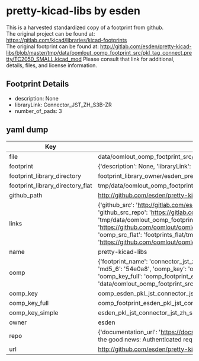 # pretty-kicad-libs by esden  
This is a harvested standardized copy of a footprint from github.  
The original project can be found at:  
https://gitlab.com/kicad/libraries/kicad-footprints  
The original footprint can be found at:
http://gitlab.com/esden/pretty-kicad-libs/blob/master/tmp/data/oomlout_oomp_footprint_src/pkl_tag_connect.pretty/TC2050_SMALL.kicad_mod
Please consult that link for additional, details, files, and license information.  
## Footprint Details
* description: None  
* libraryLink: Connector_JST_ZH_S3B-ZR  
* number_of_pads: 3  
## yaml dump  
| Key | Value |  
| --- | --- |  
| file | data/oomlout_oomp_footprint_src/pretty-kicad-libs/pkl_jst.pretty/Connector_JST_ZH_S3B-ZR.kicad_mod |  
| footprint | {'description': None, 'libraryLink': 'Connector_JST_ZH_S3B-ZR', 'number_of_pads': 3} |  
| footprint_library_directory | footprint_library_owner/esden_pretty-kicad-libs |  
| footprint_library_directory_flat | tmp/data/oomlout_oomp_footprint_src/footprints_flat/esden_pkl_jst_connector_jst_zh_s3b_zr/working |  
| github_path | http://github.com/esden/pretty-kicad-libs/blob/master/tmp/data/oomlout_oomp_footprint_src/pkl_jst.pretty/Connector_JST_ZH_S3B-ZR.kicad_mod |  
| links | {'github_src': 'http://gitlab.com/esden/pretty-kicad-libs/blob/master/tmp/data/oomlout_oomp_footprint_src/pkl_tag_connect.pretty/TC2050_SMALL.kicad_mod', 'github_src_repo': 'https://gitlab.com/kicad/libraries/kicad-footprints', 'oomp_bot': 'tmp/data/oomlout_oomp_footprint_src/footprints/esden_pkl_jst_connector_jst_zh_s3b_zr/working', 'oomp_bot_github': 'https://github.com/oomlout/oomlout_oomp_footprint_bot/tree/main/tmp/data/oomlout_oomp_footprint_src/footprints/esden_pkl_jst_connector_jst_zh_s3b_zr/working', 'oomp_src_flat': 'footprints_flat/tmp/data/oomlout_oomp_footprint_src/footprints_flat/esden_pkl_jst_connector_jst_zh_s3b_zr/working', 'oomp_src_flat_github': 'https://github.com/oomlout/oomlout_oomp_footprint_src/tree/main/tmp/data/oomlout_oomp_footprint_src/footprints_flat/esden_pkl_jst_connector_jst_zh_s3b_zr/working'} |  
| name | pretty-kicad-libs |  
| oomp | {'footprint_name': 'connector_jst_zh_s3b_zr', 'library_name': 'pkl_jst', 'md5': '54e0a89bfce3ce6e715cdda598c6c431', 'md5_10': '54e0a89bfc', 'md5_5': '54e0a', 'md5_6': '54e0a8', 'oomp_key': 'oomp_esden_pkl_jst_connector_jst_zh_s3b_zr', 'oomp_key_extra': 'oomp_footprint_esden_pkl_jst_connector_jst_zh_s3b_zr', 'oomp_key_full': 'oomp_footprint_esden_pkl_jst_connector_jst_zh_s3b_zr_54e0a8', 'oomp_key_simple': 'esden_pkl_jst_connector_jst_zh_s3b_zr', 'original_filename': 'data/oomlout_oomp_footprint_src/pretty-kicad-libs/pkl_jst.pretty/Connector_JST_ZH_S3B-ZR.kicad_mod', 'owner_name': 'esden'} |  
| oomp_key | oomp_esden_pkl_jst_connector_jst_zh_s3b_zr |  
| oomp_key_full | oomp_footprint_esden_pkl_jst_connector_jst_zh_s3b_zr |  
| oomp_key_simple | esden_pkl_jst_connector_jst_zh_s3b_zr |  
| owner | esden |  
| repo | {'documentation_url': 'https://docs.github.com/rest/overview/resources-in-the-rest-api#rate-limiting', 'message': "API rate limit exceeded for 84.66.142.224. (But here's the good news: Authenticated requests get a higher rate limit. Check out the documentation for more details.)"} |  
| url | http://github.com/esden/pretty-kicad-libs |  

